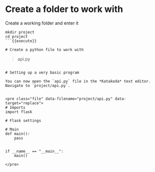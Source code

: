 # Create a folder to work with

Create a working folder and enter it
```
mkdir project
cd project
```{{execute}}

# Create a python file to work with

```
> api.py
```{{execute}}

# Setting up a very basic program

You can now open the `api.py` file in the *Katakoda* text editor. Navigate to `project/api.py`.


<pre class="file" data-filename="project/api.py" data-target="replace">
# Imports
import flask 

# Flask settings

# Main
def main():
    pass


if __name__ == "__main__":
    main()

</pre>

